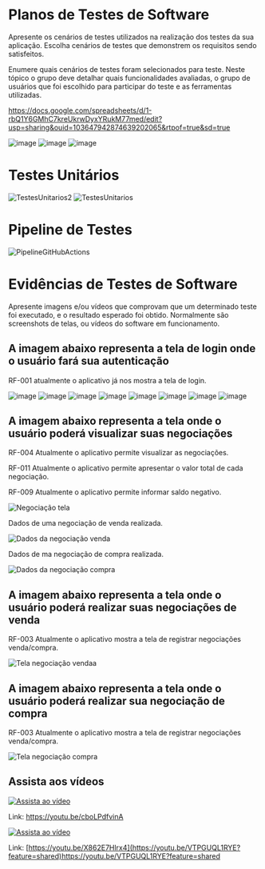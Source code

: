 # Planos de Testes de Software

Apresente os cenários de testes utilizados na realização dos testes da sua aplicação. Escolha cenários de testes que demonstrem os requisitos sendo satisfeitos.

Enumere quais cenários de testes foram selecionados para teste. Neste tópico o grupo deve detalhar quais funcionalidades avaliadas, o grupo de usuários que foi escolhido para participar do teste e as ferramentas utilizadas.

https://docs.google.com/spreadsheets/d/1-rbQ1Y6GMhC7kreUkrwDyxYRukM77med/edit?usp=sharing&ouid=103647942874639202065&rtpof=true&sd=true

![image](https://github.com/ICEI-PUC-Minas-PMV-ADS/pmv-ads-2023-2-e5-proj-empext-t2-projAgronegocio/assets/32153247/6592edbc-cc50-4d86-8a20-447c5b09aaa2)
![image](https://github.com/ICEI-PUC-Minas-PMV-ADS/pmv-ads-2023-2-e5-proj-empext-t2-projAgronegocio/assets/32153247/102aba6d-57b8-4854-978d-c170fc46b769)
![image](https://github.com/ICEI-PUC-Minas-PMV-ADS/pmv-ads-2023-2-e5-proj-empext-t2-projAgronegocio/assets/32153247/b0526f4f-d590-46b1-8c6f-facfbb499b40)

# Testes Unitários

![TestesUnitarios2](https://github.com/ICEI-PUC-Minas-PMV-ADS/pmv-ads-2023-2-e5-proj-empext-t2-projAgronegocio/assets/32153247/745755c8-da0b-4135-b869-a414975d180c)
![TestesUnitarios](https://github.com/ICEI-PUC-Minas-PMV-ADS/pmv-ads-2023-2-e5-proj-empext-t2-projAgronegocio/assets/32153247/4a6c57f9-f240-4ef9-9de4-5b5b9b79b354)

# Pipeline de Testes
![PipelineGitHubActions](https://github.com/ICEI-PUC-Minas-PMV-ADS/pmv-ads-2023-2-e5-proj-empext-t2-projAgronegocio/assets/32153247/e42aba41-5396-4240-919c-1b8f08e09abd)

 
# Evidências de Testes de Software

Apresente imagens e/ou vídeos que comprovam que um determinado teste foi executado, e o resultado esperado foi obtido. Normalmente são screenshots de telas, ou vídeos do software em funcionamento.
## A imagem abaixo representa a tela de login onde o usuário fará sua autenticação
RF-001 atualmente o aplicativo já nos mostra a tela de login.

![image](https://github.com/ICEI-PUC-Minas-PMV-ADS/pmv-ads-2023-2-e5-proj-empext-t2-projAgronegocio/assets/32153247/84749be0-0e55-4beb-bfea-13ae0a76cd6c)
![image](https://github.com/ICEI-PUC-Minas-PMV-ADS/pmv-ads-2023-2-e5-proj-empext-t2-projAgronegocio/assets/32153247/039b3887-7570-4c31-8e30-22d644ac6f6b)
![image](https://github.com/ICEI-PUC-Minas-PMV-ADS/pmv-ads-2023-2-e5-proj-empext-t2-projAgronegocio/assets/32153247/dbfc943a-2da2-460c-843e-84da59832536)
![image](https://github.com/ICEI-PUC-Minas-PMV-ADS/pmv-ads-2023-2-e5-proj-empext-t2-projAgronegocio/assets/32153247/7af0d310-ca23-41d2-b2ac-c35d5fa77cb3)
![image](https://github.com/ICEI-PUC-Minas-PMV-ADS/pmv-ads-2023-2-e5-proj-empext-t2-projAgronegocio/assets/32153247/d432ae14-5748-47ef-b3c3-82a475daaa14)
![image](https://github.com/ICEI-PUC-Minas-PMV-ADS/pmv-ads-2023-2-e5-proj-empext-t2-projAgronegocio/assets/32153247/a831fcbf-93d1-4d6a-882d-11a312167ecc)
![image](https://github.com/ICEI-PUC-Minas-PMV-ADS/pmv-ads-2023-2-e5-proj-empext-t2-projAgronegocio/assets/32153247/087396ae-5140-4094-8244-e0f72ee8b6b1)
![image](https://github.com/ICEI-PUC-Minas-PMV-ADS/pmv-ads-2023-2-e5-proj-empext-t2-projAgronegocio/assets/32153247/4c6e3ff6-f224-461c-a6e5-f60699593276)


## A imagem abaixo representa a tela onde o usuário poderá visualizar suas negociações

RF-004	Atualmente o aplicativo permite visualizar as negociações.

RF-011	Atualmente o aplicativo permite apresentar o valor total de cada negociação.

RF-009	Atualmente o aplicativo permite informar saldo negativo.

![Negociação tela](https://github.com/ICEI-PUC-Minas-PMV-ADS/pmv-ads-2023-2-e5-proj-empext-t2-projAgronegocio/assets/127369443/37427e05-f064-48a2-b76e-46698456023e)


Dados de uma negociação de venda realizada.

![Dados da negociação venda](https://github.com/ICEI-PUC-Minas-PMV-ADS/pmv-ads-2023-2-e5-proj-empext-t2-projAgronegocio/assets/127369443/610033ac-ebe6-4242-9d02-935010f1c5f8)


Dados de ma negociação de compra realizada.

![Dados da negociação compra](https://github.com/ICEI-PUC-Minas-PMV-ADS/pmv-ads-2023-2-e5-proj-empext-t2-projAgronegocio/assets/127369443/7485d09b-d54d-4a89-9043-021cefdd5ec7)


## A imagem abaixo representa a tela onde o usuário poderá realizar suas negociações de venda

RF-003	Atualmente o aplicativo mostra a tela de registrar negociações venda/compra.

![Tela negociação vendaa](https://github.com/ICEI-PUC-Minas-PMV-ADS/pmv-ads-2023-2-e5-proj-empext-t2-projAgronegocio/assets/127369443/ed481c3d-e978-45cb-8032-9be8036d14de)

## A imagem abaixo representa a tela onde o usuário poderá realizar sua negociação de compra

RF-003	Atualmente o aplicativo mostra a tela de registrar negociações venda/compra.

![Tela negociação compra](https://github.com/ICEI-PUC-Minas-PMV-ADS/pmv-ads-2023-2-e5-proj-empext-t2-projAgronegocio/assets/127369443/2fb1e70d-eef1-4060-8120-baf2c2185b49)

## Assista aos vídeos

[![Assista ao vídeo](https://github.com/ICEI-PUC-Minas-PMV-ADS/pmv-ads-2023-2-e5-proj-empext-t2-projAgronegocio/assets/32153247/131aca8e-aac4-4bce-bb3a-528f65907915)](https://www.youtube.com/watch?v=cboLPdfvinA)

Link: https://youtu.be/cboLPdfvinA

[![Assista ao vídeo](https://github.com/ICEI-PUC-Minas-PMV-ADS/pmv-ads-2023-2-e5-proj-empext-t2-projAgronegocio/assets/32153247/1ad4989b-b96e-4d4d-8a06-61c441e2c6c5)]([https://www.youtube.com/watch?v=cboLPdfvinA](https://www.youtube.com/watch?v=X862E7Hlrx4)https://www.youtube.com/watch?v=X862E7Hlrx4](https://youtu.be/VTPGUQL1RYE?feature=shared))

Link:  [https://youtu.be/X862E7Hlrx4](https://youtu.be/VTPGUQL1RYE?feature=shared)https://youtu.be/VTPGUQL1RYE?feature=shared

